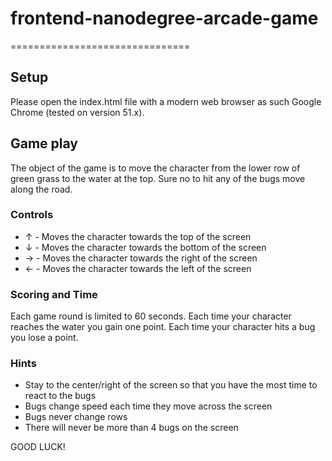 # frontend-nanodegree-arcade-game
===============================

## Setup

Please open the index.html file with a modern web browser as such Google Chrome (tested on version 51.x).

## Game play

The object of the game is to move the character from the lower row of green grass to the water at the top. Sure no to hit any of the bugs move along the road. 

### Controls

* ↑ - Moves the character towards the top of the screen
* ↓ - Moves the character towards the bottom of the screen
* → - Moves the character towards the right of the screen
* ← - Moves the character towards the left of the screen

### Scoring and Time

Each game round is limited to 60 seconds. Each time your character reaches the water you gain one point. Each time your character hits a bug you lose a point.

### Hints

* Stay to the center/right of the screen so that you have the most time to react to the bugs
* Bugs change speed each time they move across the screen
* Bugs never change rows
* There will never be more than 4 bugs on the screen

GOOD LUCK!